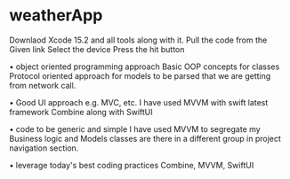 # weatherApp

Downlaod Xcode 15.2 and all tools along with it. Pull the code from the Given link Select the device Press the hit button

• object oriented programming approach Basic OOP concepts for classes Protocol oriented approach for models to be parsed that we are getting from network call.

• Good UI approach e.g. MVC, etc. I have used MVVM with swift latest framework Combine along with SwiftUI

• code to be generic and simple I have used MVVM to segregate my Business logic and Models classes are there in a different group in project navigation section.

• leverage today's best coding practices Combine, MVVM, SwiftUI
